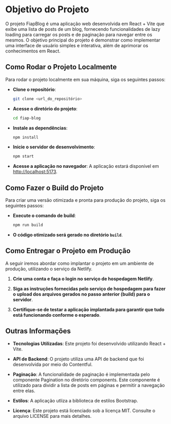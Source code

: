 # Objetivo do Projeto

O projeto FiapBlog é uma aplicação web desenvolvida em React + Vite que exibe uma lista de posts de um blog, fornecendo funcionalidades de lazy loading para carregar os posts e de paginação para navegar entre os mesmos. O objetivo principal do projeto é demonstrar como implementar uma interface de usuário simples e interativa, além de aprimorar os conhecimentos em React.

## Como Rodar o Projeto Localmente

Para rodar o projeto localmente em sua máquina, siga os seguintes passos:

- **Clone o repositório**:
    ```bash
    git clone <url_do_repositório>
    ```

- **Acesse o diretório do projeto**:
    ```bash
    cd fiap-blog
    ```

- **Instale as dependências**:
    ```bash
    npm install
    ```

- **Inicie o servidor de desenvolvimento**:
    ```bash
    npm start
    ```

- **Acesse a aplicação no navegador**:
    A aplicação estará disponível em [http://localhost:5173](http://localhost:5173).

## Como Fazer o Build do Projeto

Para criar uma versão otimizada e pronta para produção do projeto, siga os seguintes passos:

- **Execute o comando de build**:
    ```bash
    npm run build
    ```

- **O código otimizado será gerado no diretório `build`**.

## Como Entregar o Projeto em Produção 

A seguir iremos abordar como implantar o projeto em um ambiente de produção, utilizando o serviço da Netlify.

1. **Crie uma conta e faça o login no serviço de hospedagem Netlify**.

2. **Siga as instruções fornecidas pelo serviço de hospedagem para fazer o upload dos arquivos gerados no passo anterior (build) para o servidor**.

3. **Certifique-se de testar a aplicação implantada para garantir que tudo está funcionando conforme o esperado**.

## Outras Informações

- **Tecnologias Utilizadas**: Este projeto foi desenvolvido utilizando React + Vite.

- **API de Backend**: O projeto utiliza uma API de backend que foi desenvolvida por meio do Contentful.

- **Paginação**: A funcionalidade de paginação é implementada pelo componente Pagination no diretório components. Este componente é utilizado para dividir a lista de posts em páginas e permitir a navegação entre elas.

- **Estilos**: A aplicação utliza a biblioteca de estilos Bootstrap.

- **Licença**: Este projeto está licenciado sob a licença MIT. Consulte o arquivo LICENSE para mais detalhes.